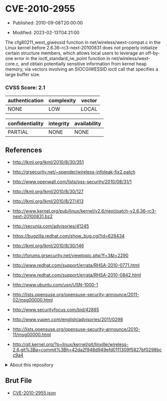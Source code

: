 # CVE-2010-2955

- Published: 2010-09-08T20:00:00

- Modified: 2023-02-13T04:21:00

The cfg80211_wext_giwessid function in net/wireless/wext-compat.c in the Linux kernel before 2.6.36-rc3-next-20100831 does not properly initialize certain structure members, which allows local users to leverage an off-by-one error in the ioctl_standard_iw_point function in net/wireless/wext-core.c, and obtain potentially sensitive information from kernel heap memory, via vectors involving an SIOCGIWESSID ioctl call that specifies a large buffer size.

### CVSS Score: **2.1**

| authentication | complexity | vector |
| --- | --- | --- |
| NONE | LOW | LOCAL |

| confidentiality | integrity | availability |
| --- | --- | --- |
| PARTIAL | NONE | NONE |

## References

* http://lkml.org/lkml/2010/8/30/351

* http://grsecurity.net/~spender/wireless-infoleak-fix2.patch

* http://www.openwall.com/lists/oss-security/2010/08/31/1

* http://lkml.org/lkml/2010/8/30/127

* http://lkml.org/lkml/2010/8/27/413

* http://www.kernel.org/pub/linux/kernel/v2.6/next/patch-v2.6.36-rc3-next-20100831.bz2

* http://secunia.com/advisories/41245

* https://bugzilla.redhat.com/show_bug.cgi?id=628434

* http://lkml.org/lkml/2010/8/30/146

* http://forums.grsecurity.net/viewtopic.php?f=3&t=2290

* http://www.redhat.com/support/errata/RHSA-2010-0771.html

* http://www.redhat.com/support/errata/RHSA-2010-0842.html

* http://www.ubuntu.com/usn/USN-1000-1

* http://lists.opensuse.org/opensuse-security-announce/2011-02/msg00000.html

* http://www.securityfocus.com/bid/42885

* http://www.vupen.com/english/advisories/2011/0298

* http://lists.opensuse.org/opensuse-security-announce/2010-11/msg00000.html

* http://git.kernel.org/?p=linux/kernel/git/linville/wireless-2.6.git%3Ba=commit%3Bh=42da2f948d949efd0111309f5827bf0298bcc9a4

<details>
<summary>About this repository</summary> 

  This repository is part of the project [Live Hack CVE](https://github.com/Live-Hack-CVE). Main website can be found [www.live-hack.org](https://www.live-hack.org) 
  
  Made by [Sn0wAlice](https://github.com/Sn0wAlice) for the people that care about security and need to have a feed of the latest CVEs. Hope you enjoy it, don't forget to star the repo and follow me on [Twitter](https://twitter.com/Sn0wAlice) and [Github](https://github.com/Sn0wAlice). And that is my [personnal website](https://www.alice-snow.me/)

  - [Home Page](https://github.com/Live-Hack-CVE)
  - [Framework](https://github.com/Live-Hack-CVE/cve-framework)
  - [CVE database](https://github.com/Live-Hack-CVE/full_database)
  - [Changelog](https://github.com/Live-Hack-CVE/Changelog)
</details>

## Brut File

* [CVE-2010-2955.json](https://raw.githubusercontent.com/Live-Hack-CVE/full_database/main/cves/2010/CVE-2010-2955.json)

